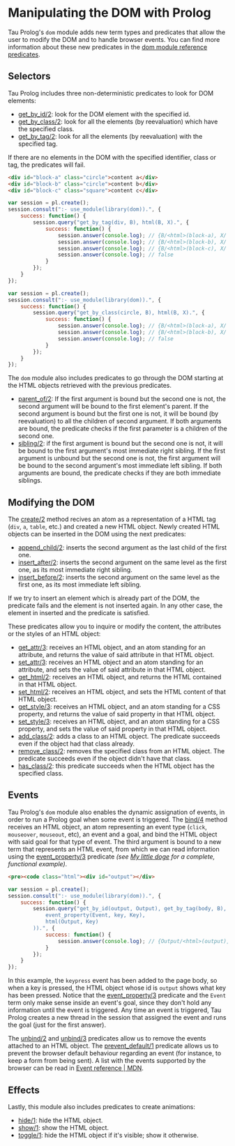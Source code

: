 # Manipulating the DOM with Prolog

Tau Prolog's `dom` module adds new term types and predicates that allow the user to modify the DOM and to handle browser events. You can find more information about these new predicates in the [dom module reference predicates](http://tau-prolog.org/documentation#dom).

## Selectors

Tau Prolog includes three non-deterministic predicates to look for DOM elements:

* [get_by_id/2](http://www.tau-prolog.org/documentation/prolog/dom/get_by_id/2): look for the DOM element with the specified id.
* [get_by_class/2](http://www.tau-prolog.org/documentation/prolog/dom/get_by_class/2): look for all the elements (by reevaluation) which have the specified class.
* [get_by_tag/2](http://www.tau-prolog.org/documentation/prolog/dom/get_by_tag/2): look for all the elements (by reevaluation) with the specified tag.

If there are no elements in the DOM with the specified identifier, class or tag, the predicates will fail.

```html
<div id="block-a" class="circle">content a</div>
<div id="block-b" class="circle">content b</div>
<div id="block-c" class="square">content c</div>
```

```javascript
var session = pl.create();
session.consult(":- use_module(library(dom)).", {
	success: function() {
		session.query("get_by_tag(div, B), html(B, X).", {
			success: function() {
				session.answer(console.log); // {B/<html>(block-a), X/'content a'}
				session.answer(console.log); // {B/<html>(block-b), X/'content b'}
				session.answer(console.log); // {B/<html>(block-c), X/'content c'}
				session.answer(console.log); // false
			}
		});
	}
});
```

```javascript
var session = pl.create();
session.consult(":- use_module(library(dom)).", {
	success: function() {
		session.query("get_by_class(circle, B), html(B, X).", {
			success: function() {
				session.answer(console.log); // {B/<html>(block-a), X/'content a'}
				session.answer(console.log); // {B/<html>(block-b), X/'content b'}
				session.answer(console.log); // false
			}
		});
	}
});
```

The `dom` module also includes predicates to go through the DOM starting at the HTML objects retrieved with the previous predicates.

* [parent_of/2](http://www.tau-prolog.org/documentation/prolog/dom/parent_of/2): If the first argument is bound but the second one is not, the second argument will be bound to the first element's parent. If the second argument is bound but the first one is not, it will be bound (by reevaluation) to all the children of second argument. If both arguments are bound, the predicate checks if the first parameter is a children of the second one.
* [sibling/2](http://www.tau-prolog.org/documentation/prolog/dom/sibling/2): if the first argument is bound but the second one is not, it will be bound to the first argument's most immediate right sibling. If the first argument is unbound but the second one is not, the first argument will be bound to the second argument's most immediate left sibling. If both arguments are bound, the predicate checks if they are both immediate siblings.
		
## Modifying the DOM
		
The [create/2](http://www.tau-prolog.org/documentation/prolog/dom/create/2) method recives an atom as a representation of a HTML tag (`div`, `a`, `table`, etc.) and created a new HTML object. Newly created HTML objects can be inserted in the DOM using the next predicates:

* [append_child/2](http://www.tau-prolog.org/documentation/prolog/dom/append_child/2): inserts the second argument as the last child of the first one.
* [insert_after/2](http://www.tau-prolog.org/documentation/prolog/dom/insert_after/2): inserts the second argument on the same level as the first one, as its most immediate right sibling.
* [insert_before/2](http://www.tau-prolog.org/documentation/prolog/dom/insert_before/2): inserts the second argument on the same level as the first one, as its most immediate left sibling.

If we try to insert an element which is already part of the DOM, the predicate fails and the element is not inserted again. In any other case, the element in inserted and the predicate is satisfied.

These predicates allow you to inquire or modify the content, the attributes or the styles of an HTML object:

* [get_attr/3](http://www.tau-prolog.org/documentation/prolog/dom/get_attr/3): receives an HTML object, and an atom standing for an attribute, and returns the value of said attribute in that HTML object.
* [set_attr/3](http://www.tau-prolog.org/documentation/prolog/dom/set_attr/3): receives an HTML object and an atom standing for an attribute, and sets the value of said attribute in that HTML object.
* [get_html/2](http://www.tau-prolog.org/documentation/prolog/dom/get_html/2): receives an HTML object, and returns the HTML contained in that HTML object.
* [set_html/2](http://www.tau-prolog.org/documentation/prolog/dom/set_html/): receives an HTML object, and sets the HTML content of that HTML object.
* [get_style/3](http://www.tau-prolog.org/documentation/prolog/dom/get_style/3): receives an HTML object, and an atom standing for a CSS property, and returns the value of said property in that HTML object.
* [set_style/3](http://www.tau-prolog.org/documentation/prolog/dom/set_style/3): receives an HTML object, and an atom standing for a CSS property, and sets the value of said property in that HTML object.
* [add_class/2](http://www.tau-prolog.org/documentation/prolog/dom/add_class/2): adds a class to an HTML object. The predicate succeeds even if the object had that class already.
* [remove_class/2](http://www.tau-prolog.org/documentation/prolog/dom/remove_class/2): removes the specified class from an HTML object. The predicate succeeds even if the object didn't have that class.
* [has_class/2](http://www.tau-prolog.org/documentation/prolog/dom/has_class/2): this predicate succeeds when the HTML object has the specified class.
		
## Events

Tau Prolog's `dom` module also enables the dynamic assignation of events, in order to run a Prolog goal when some event is triggered. The [bind/4](http://www.tau-prolog.org/documentation/prolog/dom/bind/4) method receives an HTML object, an atom representing an event type (`click`, `mouseover`, `mouseout`, etc), an event and a goal, and bind the HTML object with said goal for that type of event. The third argument is bound to a new term that represents an HTML event, from which we can read information using the [event_property/3](http://www.tau-prolog.org/documentation/prolog/dom/event_property/3) predicate *(see [My little doge](http://tau-prolog.org/examples/my-little-doge)</a> for a complete, functional example)*.

```html
<pre><code class="html"><div id="output"></div>
```

```javascript
var session = pl.create();
session.consult(":- use_module(library(dom)).", {
	success: function() {
		session.query("get_by_id(output, Output), get_by_tag(body, B), bind(B, keypress, Event, ( \
			event_property(Event, key, Key),                                                      \
			html(Output, Key)                                                                     \
		)).", {
			success: function() {
				session.answer(console.log); // {Output/<html>(output), Body/<html>(body), Event/<event>(keypress)}
			}
		});
	}
});
```

In this example, the `keypress` event has been added to the page body, so when a key is pressed, the HTML object whose id is `output` shows what key has been pressed. Notice that the [event_property/3](http://www.tau-prolog.org/documentation/prolog/dom/event_property/3) predicate and the `Event` term only make sense inside an event's goal, since they don't hold any information until the event is triggered. Any time an event is triggered, Tau Prolog creates a new thread in the session that assigned the event and runs the goal (just for the first answer).

The [unbind/2](http://www.tau-prolog.org/documentation/prolog/dom/unbind/2) and [unbind/3](http://www.tau-prolog.org/documentation/prolog/dom/unbind/3) predicates allow us to remove the events attached to an HTML object. The [prevent_default/1](http://www.tau-prolog.org/documentation/prolog/dom/prevent_default/1) predicate allows us to prevent the browser default behaviour regarding an event (for instance, to keep a form from being sent). A list with the events supported by the browser can be read in [Event reference | MDN](https://developer.mozilla.org/en-US/docs/Web/Events).</p>
		
## Effects

Lastly, this module also includes predicates to create animations:

* [hide/1](http://www.tau-prolog.org/documentation/prolog/dom/hide/1): hide the HTML object.
* [show/1](http://www.tau-prolog.org/documentation/prolog/dom/show/1): show the HTML object.
* [toggle/1](http://www.tau-prolog.org/documentation/prolog/dom/toggle/1): hide the HTML object if it's visible; show it otherwise.